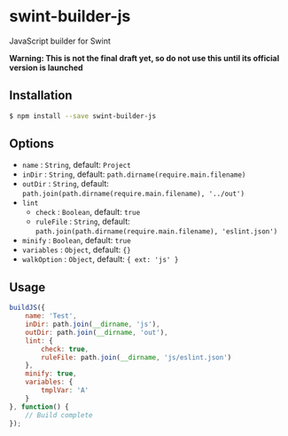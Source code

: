 # swint-builder-js
JavaScript builder for Swint

**Warning: This is not the final draft yet, so do not use this until its official version is launched**

## Installation
```sh
$ npm install --save swint-builder-js
```

## Options
* `name` : `String`, default: `Project`
* `inDir` : `String`, default: `path.dirname(require.main.filename)`
* `outDir` : `String`, default: `path.join(path.dirname(require.main.filename), '../out')`
* `lint`
  * `check` : `Boolean`, default: `true`
  * `ruleFile` : `String`, default: `path.join(path.dirname(require.main.filename), 'eslint.json')`
* `minify` : `Boolean`, default: `true`
* `variables` : `Object`, default: `{}`
* `walkOption` : `Object`, default: `{ ext: 'js' }`

## Usage
```javascript
buildJS({
	name: 'Test',
	inDir: path.join(__dirname, 'js'),
	outDir: path.join(__dirname, 'out'),
	lint: {
		check: true,
		ruleFile: path.join(__dirname, 'js/eslint.json')
	},
	minify: true,
	variables: {
		tmplVar: 'A'
	}
}, function() {
	// Build complete
});
```

